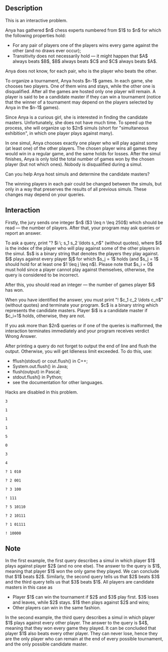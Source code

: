 ## Description

<div><p><span class="tex-font-style-it">This is an interactive problem</span>.</p><p>Anya has gathered $n$ chess experts numbered from $1$ to $n$ for which the following properties hold:</p><ul> <li> For any pair of players one of the players wins every game against the other (and no draws ever occur); </li><li> Transitivity does not necessarily hold&nbsp;— it might happen that $A$ always beats $B$, $B$ always beats $C$ and $C$ always beats $A$. </li></ul> Anya <span class="tex-font-style-bf">does not</span> know, for each pair, who is the player who beats the other.<p>To organize a tournament, Anya hosts $n-1$ games. In each game, she chooses two players. One of them wins and stays, while the other one is disqualified. After all the games are hosted only one player will remain. A player is said to be a <span class="tex-font-style-it">candidate master</span> if they can win a tournament (notice that the winner of a tournament may depend on the players selected by Anya in the $n-1$ games).</p><p>Since Anya is a curious girl, she is interested in finding the <span class="tex-font-style-it">candidate masters</span>. Unfortunately, she does not have much time. To speed up the process, she will organize up to $2n$ simuls (short for "simultaneous exhibition", in which one player plays against many).</p><p>In one simul, Anya chooses <span class="tex-font-style-bf">exactly one</span> player who will play against some (at least one) of the other players. The chosen player wins all games they would win in a regular game, and the same holds for losses. After the simul finishes, Anya is only told the total number of games won by the chosen player (but not which ones). Nobody is disqualified during a simul.</p><p>Can you help Anya host simuls and determine the <span class="tex-font-style-it">candidate masters</span>?</p><p>The winning players in each pair <span class="tex-font-style-bf">could be</span> changed between the simuls, but only in a way that preserves the results of all previous simuls. These changes may depend on your queries.</p></div><div><h2>Interaction</h2><p>Firstly, the jury sends one integer $n$ ($3 \leq n \leq 250$) which should be read&nbsp;— the number of players. After that, your program may ask queries or report an answer.</p><p>To ask a query, print "<span class="tex-font-style-tt">?</span> $i \; s_1 s_2 \ldots s_n$" (without quotes), where $i$ is the index of the player who will play against some of the other players in the simul. $s$ is a binary string that denotes the players they play against. $i$ plays against every player $j$ for which $s_j = 1$ holds (and $s_j = 1$ should hold for at least one $1 \leq j \leq n$). Please note that $s_i = 0$ must hold since a player cannot play against themselves, otherwise, the query is considered to be incorrect.</p><p>After this, you should read an integer&nbsp;— the number of games player $i$ has won.</p><p>When you have identified the answer, you must print "<span class="tex-font-style-tt">!</span> $c_1 c_2 \ldots c_n$" (without quotes) and terminate your program. $c$ is a binary string which represents the <span class="tex-font-style-it">candidate masters</span>. Player $i$ is a candidate master if $c_i=1$ holds, otherwise, they are not.</p><p>If you ask more than $2n$ queries or if one of the queries is malformed, the interaction terminates immediately and your program receives verdict <span class="tex-font-style-tt">Wrong Answer</span>.</p><p>After printing a query do not forget to output the end of line and flush the output. Otherwise, you will get <span class="tex-font-style-tt">Idleness limit exceeded</span>. To do this, use: </p><ul> <li> <span class="tex-font-style-tt">fflush(stdout)</span> or <span class="tex-font-style-tt">cout.flush()</span> in C++; </li><li> <span class="tex-font-style-tt">System.out.flush()</span> in Java; </li><li> <span class="tex-font-style-tt">flush(output)</span> in Pascal; </li><li> <span class="tex-font-style-tt">stdout.flush()</span> in Python; </li><li> see the documentation for other languages. </li></ul><p><span class="tex-font-style-bf">Hacks are disabled in this problem.</span></p></div>





```input1
3

1

1

1
```




```input2
5

0

3

4
```




```output1
? 1 010

? 2 001

? 3 100

! 111
```




```output2
? 5 10110

? 2 10111

? 1 01111

! 10000
```



## Note

<p>In the first example, the first query describes a simul in which player $1$ plays against player $2$ (and no one else). The answer to the query is $1$, meaning that player $1$ won the only game they played. We can conclude that $1$ beats $2$. Similarly, the second query tells us that $2$ beats $3$ and the third query tells us that $3$ beats $1$. All players are <span class="tex-font-style-it">candidate masters</span> in this case as</p><ul> <li> Player $1$ can win the tournament if $2$ and $3$ play first. $3$ loses and leaves, while $2$ stays. $1$ then plays against $2$ and wins; </li><li> Other players can win in the same fashion. </li></ul><p>In the second example, the third query describes a simul in which player $1$ plays against every other player. The answer to the query is $4$, meaning that they won every game they played. It can be concluded that player $1$ also beats every other player. They can never lose, hence they are the only player who can remain at the end of every possible tournament, and the only possible <span class="tex-font-style-it">candidate master</span>. </p>
